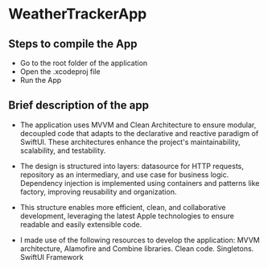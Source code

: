 # WeatherTrackerApp
## Steps to compile the App

- Go to the root folder of the application
- Open the .xcodeproj file
- Run the App

## Brief description of the app
- The application uses MVVM and Clean Architecture to ensure modular, decoupled code that adapts to the declarative and reactive paradigm of SwiftUI. These architectures enhance the project's maintainability, scalability, and testability.

- The design is structured into layers: datasource for HTTP requests, repository as an intermediary, and use case for business logic. Dependency injection is implemented using containers and patterns like factory, improving reusability and organization.

- This structure enables more efficient, clean, and collaborative development, leveraging the latest Apple technologies to ensure readable and easily extensible code.
  
- I made use of the following resources to develop the application: MVVM architecture, Alamofire and Combine libraries. Clean code. Singletons. SwiftUI Framework
